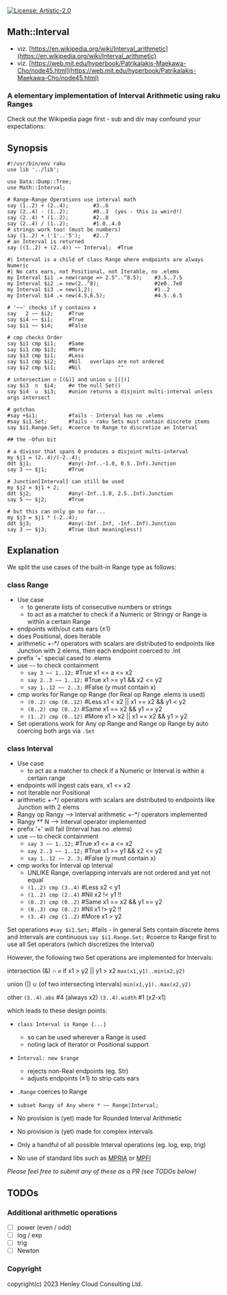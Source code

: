 [![License: Artistic-2.0](https://img.shields.io/badge/License-Artistic%202.0-0298c3.svg)](https://opensource.org/licenses/Artistic-2.0)

## Math::Interval

- viz. [https://en.wikipedia.org/wiki/Interval_arithmetic](https://en.wikipedia.org/wiki/Interval_arithmetic)
- viz. [https://web.mit.edu/hyperbook/Patrikalakis-Maekawa-Cho/node45.html](https://web.mit.edu/hyperbook/Patrikalakis-Maekawa-Cho/node45.html)

### A elementary implementation of Interval Arithmetic using raku Ranges

Check out the Wikipedia page first - sub and div may confound your expectations:

## Synopsis

```perl6
#!/usr/bin/env raku
use lib '../lib';

use Data::Dump::Tree;
use Math::Interval;

# Range-Range Operations use interval math
say (1..2) + (2..4);        #3..6
say (2..4) - (1..2);        #0..3  (yes - this is weird!)
say (2..4) * (1..2);        #2..8
say (2..4) / (1..2);        #1.0..4.0
# strings work too! (must be numbers)
say (1..2) + ('1'..'5');    #2..7
# an Interval is returned
say ((1..2) + (2..4)) ~~ Interval;  #True

#| Interval is a child of class Range where endpoints are always Numeric
#| No cats ears, not Positional, not Iterable, no .elems
my Interval $i1 .= new(range => 2.5^..^8.5);    #3.5..7.5
my Interval $i2 .= new(2..^8);                  #2e0..7e0
my Interval $i3 .= new(1,2);                    #1..2
my Interval $i4 .= new(4.5,6.5);                #4.5..6.5

# '~~' checks if y contains x
say   2 ~~ $i2;     #True
say $i4 ~~ $i1;     #True
say $i1 ~~ $i4;     #False

# cmp checks Order
say $i1 cmp $i1;    #Same
say $i1 cmp $i3;    #More
say $i3 cmp $i1;    #Less
say $i1 cmp $i2;    #Nil   overlaps are not ordered
say $i2 cmp $i1;    #Nil            ""

# intersection ∩ [(&)] and union ∪ [(|)] 
say $i3  ∩  $i4;    #∅ the null Set()
say $i4  ∪  $i3;    #union returns a disjoint multi-interval unless args intersect

# gotchas
#say +$i1;          #fails - Interval has no .elems
#say $i1.Set;       #fails - raku Sets must contain discrete items
say $i1.Range.Set;  #coerce to Range to discretize an Interval

## the -Ofun bit

# a divisor that spans 0 produces a disjoint multi-interval
my $j1 = (2..4)/(-2..4);
ddt $j1;            #any(-Inf..-1.0, 0.5..Inf).Junction
say 3 ~~ $j1;       #True

# Junction[Interval] can still be used
my $j2 = $j1 + 2;
ddt $j2;            #any(-Inf..1.0, 2.5..Inf).Junction
say 5 ~~ $j2;       #True

# but this can only go so far...
my $j3 = $j1 * (-2..4);
ddt $j3;            #any(-Inf..Inf, -Inf..Inf).Junction
say 3 ~~ $j3;       #True (but meaningless!)
```

## Explanation

We split the use cases of the built-in Range type as follows:

### class Range

- Use case
  - to generate lists of consecutive numbers or strings
  - to act as a matcher to check if a Numeric or Stringy or Range is within a certain Range
- endpoints with/out cats ears (±1)
- does Positional, does Iterable
- arithmetic +-*/ operators with scalars are distributed to endpoints like Junction with 2 elems, then each endpoint coerced to .Int
- prefix '+' special cased to .elems
- use ```~~``` to check containment
  - ```say 3 ~~ 1..12;```    #True   x1 <= a <= x2
  - ```say 2..3 ~~ 1..12;``` #True   x1 >= y1 && x2 <= y2
  - ```say 1..12 ~~ 2..3;``` #False  (y must contain x)
- cmp works for Range op Range (for Real op Range .elems is used)
  - ```(0..2) cmp (0..12)``` #Less   x1 < x2 || x1 == x2 && y1 < y2
  - ```(0..2) cmp (0..2)```  #Same   x1 == x2 && y1 == y2
  - ```(1..2) cmp (0..12)``` #More   x1 > x2 || x1 == x2 && y1 > y2
- Set operations work for Any op Range and Range op Range by auto coercing both args via ```.Set``` 


### class Interval

- Use case
  - to act as a matcher to check if a Numeric or Interval is within a certain range
- endpoints will ingest cats ears, x1 <= x2
- not Iterable nor Positional
- arithmetic +-*/ operators with scalars are distributed to endpoints like Junction with 2 elems
- Rangy op Rangy --> Interval arithmetic +-*/ operators implemented
- Rangy ** N --> Interval operator implemented
- prefix '+' will fail (Interval has no .elems)
- use ```~~``` to check containment
  - ```say 3 ~~ 1..12;```    #True   x1 <= a <= x2
  - ```say 2..3 ~~ 1..12;``` #True   x1 >= y1 && x2 <= y2
  - ```say 1..12 ~~ 2..3;``` #False  (y must contain x)
- cmp works for Interval op Interval
  - UNLIKE Range, overlapping intervals are not ordered and yet not equal
  - ```(1..2) cmp (3..4)``` #Less    x2 < y1
  - ```(1..2) cmp (2..4)``` #Nil     x2 !< y1                  !!    
  - ```(0..2) cmp (0..2)``` #Same    x1 == x2 && y1 == y2
  - ```(0..3) cmp (0..2)``` #Nil     x1 !> y2                  !!
  - ```(3..4) cmp (1..2)``` #More    x1 > y2

Set operations
```#say $i1.Set;```            #fails - in general Sets contain discrete items and Intervals are continuous
```say $i1.Range.Set;```       #coerce to Range first to use all Set operators (which discretizes the Interval)

However, the following two Set operations are implemented for Intervals:

intersection (&) ∩
```∅```    if x1 > y2 || y1 > x2
```max(x1,y1)..min(x2,y2)```

union (|) ∪ (of two intersecting intervals)
```min(x1,y1)..max(x2,y2)```

other
```(3..4).abs```    #4   (always x2)
```(3..4).width```  #1   (x2-x1)

which leads to these design points:
- ```class Interval is Range {...}```
  - so can be used wherever a Range is used
  - noting lack of Iterator or Positional support
- ```Interval: new $range```
  - rejects non-Real endpoints (eg. Str)
  - adjusts endpoints (±1) to strip cats ears
- ```.Range``` coerces to Range
- ```subset Rangy of Any where * ~~ Range|Interval;```

- No provision is (yet) made for Rounded Interval Arithmetic
- No provision is (yet) made for complex intervals
- Only a handful of all possible Interval operations (eg. log, exp, trig)
- No use of standard libs such as [MPRIA](https://www.gnu.org/software/mpria/) or [MPFI](https://metacpan.org/pod/Math::MPFI)

_Please feel free to submit any of these as a PR (see TODOs below)_

## TODOs
### Additional arithmetic operations
- [ ] power (even / odd)
- [ ] log / exp
- [ ] trig
- [ ] Newton

### Copyright
copyright(c) 2023 Henley Cloud Consulting Ltd.